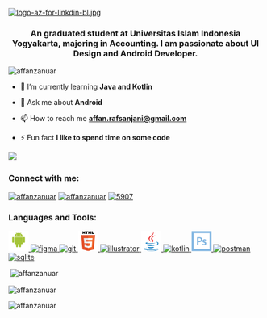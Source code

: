 [![logo-az-for-linkdin-bl.jpg](https://i.postimg.cc/1XMKf71m/logo-az-for-linkdin-bl.jpg)](https://postimg.cc/ctg3zmJ2)
<h3 align="center">An graduated student at Universitas Islam Indonesia Yogyakarta, majoring in Accounting. I am passionate about UI Design and Android Developer.</h3>


<p align="left"> <img src="https://komarev.com/ghpvc/?username=affanzanuar&label=Profile%20views&color=0e75b6&style=flat" alt="affanzanuar" /> </p>


- 🌱 I’m currently learning **Java and Kotlin**

- 💬 Ask me about **Android**

- 📫 How to reach me **affan.rafsanjani@gmail.com**

- ⚡ Fun fact **I like to spend time on some code**

![](https://github-profile-trophy.vercel.app/?username=affanzanuar&theme=monokai&no-frame=false&no-bg=false&margin-w=4)


<h3 align="left">Connect with me:</h3>
<p align="left">
<a href="https://linkedin.com/in/affanzanuar" target="blank"><img align="center" src="https://raw.githubusercontent.com/rahuldkjain/github-profile-readme-generator/master/src/images/icons/Social/linked-in-alt.svg" alt="affanzanuar" height="30" width="40" /></a>
<a href="https://instagram.com/affanzanuar" target="blank"><img align="center" src="https://raw.githubusercontent.com/rahuldkjain/github-profile-readme-generator/master/src/images/icons/Social/instagram.svg" alt="affanzanuar" height="30" width="40" /></a>
<a href="https://discord.gg/5907" target="blank"><img align="center" src="https://raw.githubusercontent.com/rahuldkjain/github-profile-readme-generator/master/src/images/icons/Social/discord.svg" alt="5907" height="30" width="40" /></a>
</p>

<h3 align="left">Languages and Tools:</h3>
<p align="left"> <a href="https://developer.android.com" target="_blank" rel="noreferrer"> <img src="https://raw.githubusercontent.com/devicons/devicon/master/icons/android/android-original-wordmark.svg" alt="android" width="40" height="40"/> </a> <a href="https://www.figma.com/" target="_blank" rel="noreferrer"> <img src="https://www.vectorlogo.zone/logos/figma/figma-icon.svg" alt="figma" width="40" height="40"/> </a> <a href="https://git-scm.com/" target="_blank" rel="noreferrer"> <img src="https://www.vectorlogo.zone/logos/git-scm/git-scm-icon.svg" alt="git" width="40" height="40"/> </a> <a href="https://www.w3.org/html/" target="_blank" rel="noreferrer"> <img src="https://raw.githubusercontent.com/devicons/devicon/master/icons/html5/html5-original-wordmark.svg" alt="html5" width="40" height="40"/> </a> <a href="https://www.adobe.com/in/products/illustrator.html" target="_blank" rel="noreferrer"> <img src="https://www.vectorlogo.zone/logos/adobe_illustrator/adobe_illustrator-icon.svg" alt="illustrator" width="40" height="40"/> </a> <a href="https://www.java.com" target="_blank" rel="noreferrer"> <img src="https://raw.githubusercontent.com/devicons/devicon/master/icons/java/java-original.svg" alt="java" width="40" height="40"/> </a> <a href="https://kotlinlang.org" target="_blank" rel="noreferrer"> <img src="https://www.vectorlogo.zone/logos/kotlinlang/kotlinlang-icon.svg" alt="kotlin" width="40" height="40"/> </a> <a href="https://www.photoshop.com/en" target="_blank" rel="noreferrer"> <img src="https://raw.githubusercontent.com/devicons/devicon/master/icons/photoshop/photoshop-line.svg" alt="photoshop" width="40" height="40"/> </a> <a href="https://postman.com" target="_blank" rel="noreferrer"> <img src="https://www.vectorlogo.zone/logos/getpostman/getpostman-icon.svg" alt="postman" width="40" height="40"/> </a> <a href="https://www.sqlite.org/" target="_blank" rel="noreferrer"> <img src="https://www.vectorlogo.zone/logos/sqlite/sqlite-icon.svg" alt="sqlite" width="40" height="40"/> </a> </p>



<p>&nbsp;<img align="center" src="https://github-readme-stats.vercel.app/api?username=affanzanuar&show_icons=true&locale=en" alt="affanzanuar" /></p>

<p><img align="center" src="https://github-readme-streak-stats.herokuapp.com/?user=affanzanuar&" alt="affanzanuar" /></p>

<p><img align="left" src="https://github-readme-stats.vercel.app/api/top-langs?username=affanzanuar&show_icons=true&locale=en&layout=compact" alt="affanzanuar" /></p>

